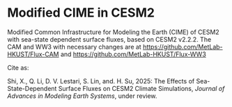 # Modified CIME in CESM2

Modified Common Infrastructure for Modeling the Earth (CIME) of CESM2 with sea-state dependent surface fluxes, based on CESM2 v2.2.2. The CAM and WW3 with necessary changes are at https://github.com/MetLab-HKUST/Flux-CAM and https://github.com/MetLab-HKUST/Flux-WW3

Cite as:

Shi, X., Q. Li, D. V. Lestari, S. Lin, and. H. Su, 2025: The Effects of Sea-State-Dependent Surface Fluxes on CESM2 Climate Simulations, _Journal of Advances in Modeling Earth Systems_, under review.
